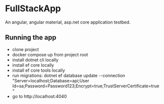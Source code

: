 # FullStackApp

An angular, angular material, asp.net core application testbed.

## Running the app

- clone project
- docker compose up from project root
- install dotnet cli locally
- install ef core locally
- install ef core tools locally
- run migrations: dotnet ef database update --connection "Server=localhost;Database=api;User Id=sa;Password=Password123;Encrypt=true;TrustServerCertificate=true"
- go to http://localhost:4040